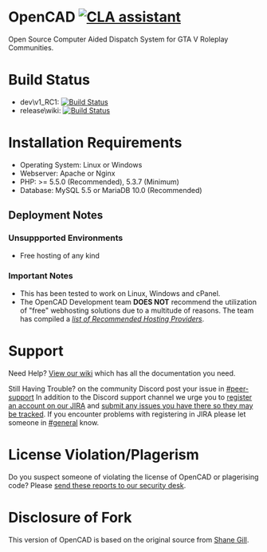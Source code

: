 # OpenCAD [![CLA assistant](https://cla-assistant.io/readme/badge/StormlightTech/openCAD-php)](https://cla-assistant.io/StormlightTech/openCAD-php)
Open Source Computer Aided Dispatch System for GTA V Roleplay Communities.

# Build Status
* dev\v1_RC1: [![Build Status](https://travis-ci.org/StormlightTech/OpenCAD-php.svg?branch=master)](https://travis-ci.org/StormlightTech/OpenCAD-php)
* release\wiki: [![Build Status](https://travis-ci.org/StormlightTech/OpenCAD-wiki.svg?branch=master)](https://travis-ci.org/StormlightTech/OpenCAD-wiki)

# Installation Requirements
* Operating System: Linux or Windows
* Webserver: Apache or Nginx
* PHP: >= 5.5.0 (Recommended), 5.3.7 (Minimum)
* Database: MySQL 5.5 or MariaDB 10.0 (Recommended)

## Deployment Notes

### Unsuppported Environments
* Free hosting of any kind

### Important Notes
* This has been tested to work on Linux, Windows and cPanel.
* The OpenCAD Development team **DOES NOT** recommend the utilization of "free" webhosting solutions due to a multitude of reasons. The team has compiled a *[list of Recommended Hosting Providers](https://github.com/StormlightTech/openCAD-php/wiki/Recommended_Hosting_Provieders)*.

# Support

Need Help? [View our wiki](https://github.com/StormlightTech/openCAD-php/wiki) which has all the documentation you need.

Still Having Trouble? on the community Discord post your issue in [#peer-support](https://discord.gg/ufBBmaN) In addition to the Discord support channel we urge you to [register an account on our JIRA](https://jira.opencad.io/secure/Signup!default.jspa) and [submit any issues you have there so they may be tracked](https://help.opencad.io/). If you encounter problems with registering in JIRA please let someone in [#general](https://discord.gg/ufBBmaN) know.

# License Violation/Plagerism

Do you suspect someone of violating the license of OpenCAD or plagerising code? Please [send these reports to our security desk](https://security.opencad.io/).

# Disclosure of Fork
This version of OpenCAD is based on the original source from [Shane Gill](https://github.com/ossified/openCad).
